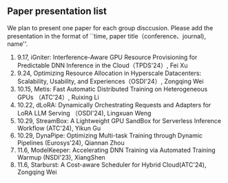 ## Paper presentation list



We plan to present one paper for each group disccusion. Please add the presentation in the format of ``time, paper title（conference、journal), name''.

1) 9.17, iGniter: Interference-Aware GPU Resource Provisioning for Predictable DNN Inference in the Cloud（TPDS'24）, Fei Xu
2) 9.24, Optimizing Resource Allocation in Hyperscale Datacenters: Scalability, Usability, and Experiences（OSDI'24）, Zongqing Wei
3) 10.15, Metis: Fast Automatic Distributed Training on Heterogeneous GPUs （ATC’24）, Ruixing Li
4) 10.22, dLoRA: Dynamically Orchestrating Requests and Adapters for LoRA LLM Serving （OSDI'24), Lingxuan Weng
5) 10.29, StreamBox: A Lightweight GPU SandBox for Serverless Inference Workflow (ATC'24), Yikun Gu
6) 10.29, DynaPipe: Optimizing Multi-task Training through Dynamic Pipelines (Eurosys'24), Qiannan Zhou
7) 11.6, ModelKeeper: Accelerating DNN Training via Automated Training Warmup (NSDI'23), XiangShen
8) 11.6, Starburst: A Cost-aware Scheduler for Hybrid Cloud(ATC'24), Zongqing Wei
